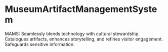 # MuseumArtifactManagementSystem
MAMS: Seamlessly blends technology with cultural stewardship. Catalogues artifacts, enhances storytelling, and refines visitor engagement. Safeguards sensitive information.
